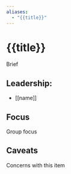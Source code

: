```yaml
---
aliases:
  - "{{title}}"
---
```

# {{title}}

Brief

## Leadership:

- [[name]]

## Focus

Group focus

## Caveats 

Concerns with this item
